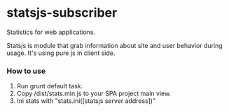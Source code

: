 # statsjs-subscriber

Statistics for web applications.

Statsjs is module that grab information about site and user behavior during usage. It's using pure js in client side.

### How to use
1. Run grunt default task.
2. Copy /dist/stats.min.js to your SPA project main view.
3. Ini stats with "stats.ini([statsjs server address])"

